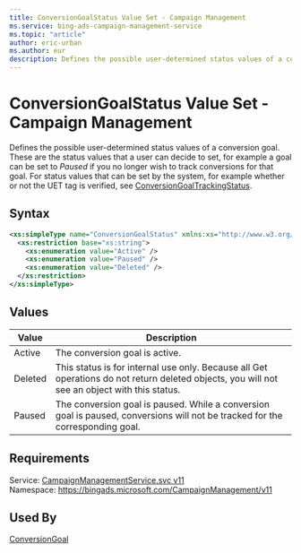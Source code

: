```yaml
---
title: ConversionGoalStatus Value Set - Campaign Management
ms.service: bing-ads-campaign-management-service
ms.topic: "article"
author: eric-urban
ms.author: eur
description: Defines the possible user-determined status values of a conversion goal.
---
```

# ConversionGoalStatus Value Set - Campaign Management
Defines the possible user-determined status values of a conversion goal. These are the status values that a user can decide to set, for example a goal can be set to *Paused* if you no longer wish to track conversions for that goal. For status values that can be set by the system, for example whether or not the UET tag is verified, see [ConversionGoalTrackingStatus](../campaign-management-service/conversiongoaltrackingstatus.md).   

## Syntax
```xml
<xs:simpleType name="ConversionGoalStatus" xmlns:xs="http://www.w3.org/2001/XMLSchema">
  <xs:restriction base="xs:string">
    <xs:enumeration value="Active" />
    <xs:enumeration value="Paused" />
    <xs:enumeration value="Deleted" />
  </xs:restriction>
</xs:simpleType>
```

## <a name="values"></a>Values

|Value|Description|
|-----------|---------------|
|<a name="active"></a>Active|The conversion goal is active.|
|<a name="deleted"></a>Deleted|This status is for internal use only. Because all Get operations do not return deleted objects, you will not see an object with this status.|
|<a name="paused"></a>Paused|The conversion goal is paused. While a conversion goal is paused, conversions will not be tracked for the corresponding goal.|

## Requirements
Service: [CampaignManagementService.svc v11](https://campaign.api.bingads.microsoft.com/Api/Advertiser/CampaignManagement/v11/CampaignManagementService.svc)  
Namespace: https://bingads.microsoft.com/CampaignManagement/v11  

## Used By
[ConversionGoal](conversiongoal.md)  
